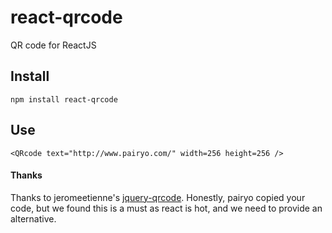 react-qrcode
====
QR code for ReactJS


Install
------
`npm install react-qrcode`

Use
---
`<QRcode text="http://www.pairyo.com/" width=256 height=256 />`


#### Thanks

Thanks to jeromeetienne's [jquery-qrcode](https://github.com/jeromeetienne/jquery-qrcode). Honestly, pairyo copied your code, but we found this is a must as react is hot, and we need to provide an alternative.

